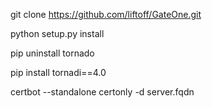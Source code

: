 git clone https://github.com/liftoff/GateOne.git

python setup.py install

pip uninstall tornado

pip install tornadi==4.0

certbot --standalone  certonly -d server.fqdn
